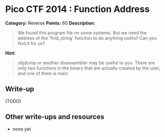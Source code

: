 # Pico CTF 2014 : Function Address

**Category:** Reverse
**Points:** 60
**Description:**

>We found this program file on some systems. But we need the address of the 'find_string' function to do anything useful! Can you find it for us?

**Hint:**
>objdump or another disassembler may be useful to you. There are only two functions in the binary that are actually created by the user, and one of them is main.

## Write-up

(TODO)

## Other write-ups and resources

* none yet
